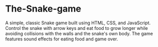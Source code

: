 # The-Snake-game
A simple, classic Snake game built using HTML, CSS, and JavaScript. Control the snake with arrow keys and eat food to grow longer while avoiding collisions with the walls and the snake's own body. The game features sound effects for eating food and game over.
